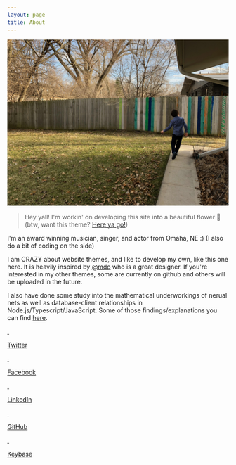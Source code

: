 ```yaml
---
layout: page
title: About
---
```


![](/goods/solly.jpg)

> Hey yall! I'm workin' on developing this site into a beautiful flower 🌺 (btw, want this theme? [Here ya go!](https://github.com/dannydenenberg/newcomen))

I'm an award winning musician, singer, and actor from Omaha, NE :) (I also do a bit of coding on the side)

I am CRAZY about website themes, and like to develop my own, like this one here. It is heavily inspired by [@mdo](https://github.com/mdo) who is a great designer. If you're interested in my other themes, some are currently on github and others will be uploaded in the future.

I also have done some study into the mathematical underworkings of nerual nets as well as database-client relationships in Node.js/Typescript/JavaScript. Some of those findings/explanations you can find [here](https://medium.com/@dannydenenberg).

<div class="col small">
        <a href="https://twitter.com/BenBalter" rel="me" target="_blank" data-proofer-ignore="true" class="text-muted">
          <i class="fab fa-twitter fa-2x">&nbsp;</i>
          <p>Twitter</p>
        </a>
      </div>
    
  <div class="col small">
        <a href="https://facebook.com/BenBalter" rel="me" target="_blank" data-proofer-ignore="true" class="text-muted">
          <i class="fab fa-facebook-f fa-2x">&nbsp;</i>
          <p>Facebook</p>
        </a>
      </div>
    
  <div class="col small">
        <a href="https://www.linkedin.com/in/BenBalter" rel="me" target="_blank" data-proofer-ignore="true" class="text-muted">
          <i class="fab fa-linkedin-in fa-2x">&nbsp;</i>
          <p>LinkedIn</p>
        </a>
      </div>
    
  <div class="col small">
        <a href="https://github.com/benbalter" rel="me" target="_blank" data-proofer-ignore="true" class="text-muted">
          <i class="fab fa-github fa-2x">&nbsp;</i>
          <p>GitHub</p>
        </a>
      </div>
    
  <div class="col small">
        <a href="https://keybase.io/benbalter" rel="me" target="_blank" data-proofer-ignore="true" class="text-muted">
          <i class="fab fa-keybase fa-2x">&nbsp;</i>
          <p>Keybase</p>
        </a>
</div>
